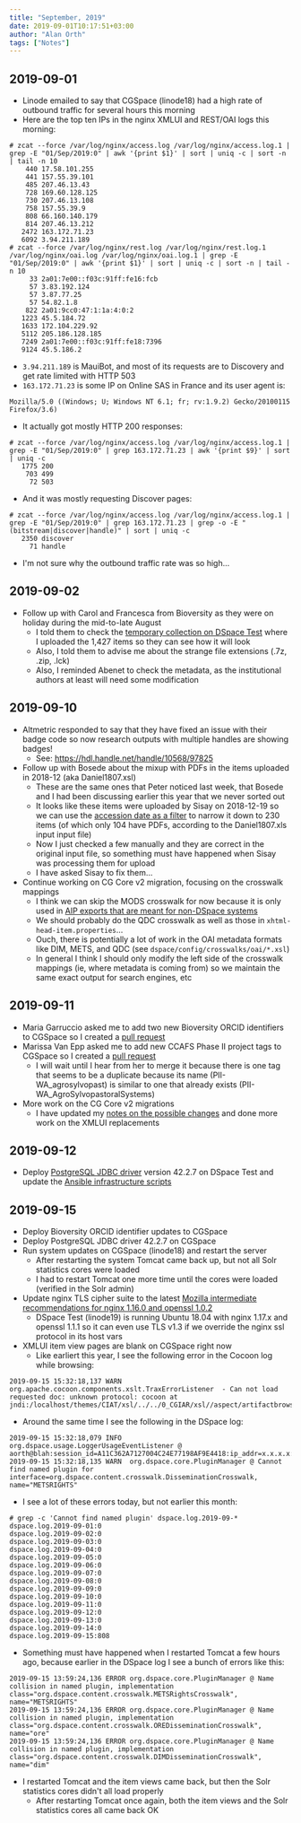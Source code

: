 ```yaml
---
title: "September, 2019"
date: 2019-09-01T10:17:51+03:00
author: "Alan Orth"
tags: ["Notes"]
---
```


## 2019-09-01

- Linode emailed to say that CGSpace (linode18) had a high rate of outbound traffic for several hours this morning
- Here are the top ten IPs in the nginx XMLUI and REST/OAI logs this morning:

```
# zcat --force /var/log/nginx/access.log /var/log/nginx/access.log.1 | grep -E "01/Sep/2019:0" | awk '{print $1}' | sort | uniq -c | sort -n | tail -n 10
    440 17.58.101.255
    441 157.55.39.101
    485 207.46.13.43
    728 169.60.128.125
    730 207.46.13.108
    758 157.55.39.9
    808 66.160.140.179
    814 207.46.13.212
   2472 163.172.71.23
   6092 3.94.211.189
# zcat --force /var/log/nginx/rest.log /var/log/nginx/rest.log.1 /var/log/nginx/oai.log /var/log/nginx/oai.log.1 | grep -E "01/Sep/2019:0" | awk '{print $1}' | sort | uniq -c | sort -n | tail -n 10
     33 2a01:7e00::f03c:91ff:fe16:fcb
     57 3.83.192.124
     57 3.87.77.25
     57 54.82.1.8
    822 2a01:9cc0:47:1:1a:4:0:2
   1223 45.5.184.72
   1633 172.104.229.92
   5112 205.186.128.185
   7249 2a01:7e00::f03c:91ff:fe18:7396
   9124 45.5.186.2
```

<!--more-->

- `3.94.211.189` is MauiBot, and most of its requests are to Discovery and get rate limited with HTTP 503
- `163.172.71.23` is some IP on Online SAS in France and its user agent is:

```
Mozilla/5.0 ((Windows; U; Windows NT 6.1; fr; rv:1.9.2) Gecko/20100115 Firefox/3.6)
```

- It actually got mostly HTTP 200 responses:

```
# zcat --force /var/log/nginx/access.log /var/log/nginx/access.log.1 | grep -E "01/Sep/2019:0" | grep 163.172.71.23 | awk '{print $9}' | sort | uniq -c
   1775 200
    703 499
     72 503
```

- And it was mostly requesting Discover pages:

```
# zcat --force /var/log/nginx/access.log /var/log/nginx/access.log.1 | grep -E "01/Sep/2019:0" | grep 163.172.71.23 | grep -o -E "(bitstream|discover|handle)" | sort | uniq -c 
   2350 discover
     71 handle
```

- I'm not sure why the outbound traffic rate was so high...

## 2019-09-02

- Follow up with Carol and Francesca from Bioversity as they were on holiday during the mid-to-late August
  - I told them to check the [temporary collection on DSpace Test](https://dspacetest.cgiar.org/handle/10568/103999) where I uploaded the 1,427 items so they can see how it will look
  - Also, I told them to advise me about the strange file extensions (.7z, .zip, .lck)
  - Also, I reminded Abenet to check the metadata, as the institutional authors at least will need some modification

## 2019-09-10

- Altmetric responded to say that they have fixed an issue with their badge code so now research outputs with multiple handles are showing badges!
  - See: https://hdl.handle.net/handle/10568/97825
- Follow up with Bosede about the mixup with PDFs in the items uploaded in 2018-12 (aka Daniel1807.xsl)
  - These are the same ones that Peter noticed last week, that Bosede and I had been discussing earlier this year that we never sorted out
  - It looks like these items were uploaded by Sisay on 2018-12-19 so we can use the [accession date as a filter](https://cgspace.cgiar.org/handle/10568/68616/discover?filtertype_1=dateAccessioned&filter_relational_operator_1=contains&filter_1=2018-12-19&submit_apply_filter=&query=) to narrow it down to 230 items (of which only 104 have PDFs, according to the Daniel1807.xls input input file)
  - Now I just checked a few manually and they are correct in the original input file, so something must have happened when Sisay was processing them for upload
  - I have asked Sisay to fix them...
- Continue working on CG Core v2 migration, focusing on the crosswalk mappings
  - I think we can skip the MODS crosswalk for now because it is only used in [AIP exports that are meant for non-DSpace systems](https://wiki.duraspace.org/display/DSDOC5x/DSpace+AIP+Format#DSpaceAIPFormat-MODSSchema)
  - We should probably do the QDC crosswalk as well as those in `xhtml-head-item.properties`...
  - Ouch, there is potentially a lot of work in the OAI metadata formats like DIM, METS, and QDC (see `dspace/config/crosswalks/oai/*.xsl`)
  - In general I think I should only modify the left side of the crosswalk mappings (ie, where metadata is coming from) so we maintain the same exact output for search engines, etc

## 2019-09-11

- Maria Garruccio asked me to add two new Bioversity ORCID identifiers to CGSpace so I created a [pull request](https://github.com/ilri/DSpace/pull/431)
- Marissa Van Epp asked me to add new CCAFS Phase II project tags to CGSpace so I created a [pull request](https://github.com/ilri/DSpace/pull/432)
  - I will wait until I hear from her to merge it because there is one tag that seems to be a duplicate because its name (PII-WA_agrosylvopast) is similar to one that already exists (PII-WA_AgroSylvopastoralSystems)
- More work on the CG Core v2 migrations
  - I have updated my [notes on the possible changes](https://gist.github.com/alanorth/2db39e91f48d116e00a4edffd6ba6409) and done more work on the XMLUI replacements

## 2019-09-12

- Deploy [PostgreSQL JDBC driver](https://jdbc.postgresql.org/) version 42.2.7 on DSpace Test and update the [Ansible infrastructure scripts](https://github.com/ilri/rmg-ansible-public)

## 2019-09-15

- Deploy Bioversity ORCID identifier updates to CGSpace
- Deploy PostgreSQL JDBC driver 42.2.7 on CGSpace
- Run system updates on CGSpace (linode18) and restart the server
  - After restarting the system Tomcat came back up, but not all Solr statistics cores were loaded
  - I had to restart Tomcat one more time until the cores were loaded (verified in the Solr admin)
- Update nginx TLS cipher suite to the latest [Mozilla intermediate recommendations for nginx 1.16.0 and openssl 1.0.2](https://ssl-config.mozilla.org/#server=nginx&server-version=1.16.1&config=intermediate&openssl-version=1.0.2g)
  - DSpace Test (linode19) is running Ubuntu 18.04 with nginx 1.17.x and openssl 1.1.1 so it can even use TLS v1.3 if we override the nginx ssl protocol in its host vars
- XMLUI item view pages are blank on CGSpace right now
  - Like earliert this year, I see the following error in the Cocoon log while browsing:

```
2019-09-15 15:32:18,137 WARN  org.apache.cocoon.components.xslt.TraxErrorListener  - Can not load requested doc: unknown protocol: cocoon at jndi:/localhost/themes/CIAT/xsl/../../0_CGIAR/xsl//aspect/artifactbrowser/common.xsl:141:90
```

- Around the same time I see the following in the DSpace log:

```
2019-09-15 15:32:18,079 INFO  org.dspace.usage.LoggerUsageEventListener @ aorth@blah:session_id=A11C362A7127004C24E77198AF9E4418:ip_addr=x.x.x.x:view_item:handle=10568/103644 
2019-09-15 15:32:18,135 WARN  org.dspace.core.PluginManager @ Cannot find named plugin for interface=org.dspace.content.crosswalk.DisseminationCrosswalk, name="METSRIGHTS"
```

- I see a lot of these errors today, but not earlier this month:

```
# grep -c 'Cannot find named plugin' dspace.log.2019-09-*
dspace.log.2019-09-01:0
dspace.log.2019-09-02:0
dspace.log.2019-09-03:0
dspace.log.2019-09-04:0
dspace.log.2019-09-05:0
dspace.log.2019-09-06:0
dspace.log.2019-09-07:0
dspace.log.2019-09-08:0
dspace.log.2019-09-09:0
dspace.log.2019-09-10:0
dspace.log.2019-09-11:0
dspace.log.2019-09-12:0
dspace.log.2019-09-13:0
dspace.log.2019-09-14:0
dspace.log.2019-09-15:808
```

- Something must have happened when I restarted Tomcat a few hours ago, because earlier in the DSpace log I see a bunch of errors like this:

```
2019-09-15 13:59:24,136 ERROR org.dspace.core.PluginManager @ Name collision in named plugin, implementation class="org.dspace.content.crosswalk.METSRightsCrosswalk", name="METSRIGHTS"
2019-09-15 13:59:24,136 ERROR org.dspace.core.PluginManager @ Name collision in named plugin, implementation class="org.dspace.content.crosswalk.OREDisseminationCrosswalk", name="ore"
2019-09-15 13:59:24,136 ERROR org.dspace.core.PluginManager @ Name collision in named plugin, implementation class="org.dspace.content.crosswalk.DIMDisseminationCrosswalk", name="dim"
```

- I restarted Tomcat and the item views came back, but then the Solr statistics cores didn't all load properly
  - After restarting Tomcat once again, both the item views and the Solr statistics cores all came back OK

<!-- vim: set sw=2 ts=2: -->
